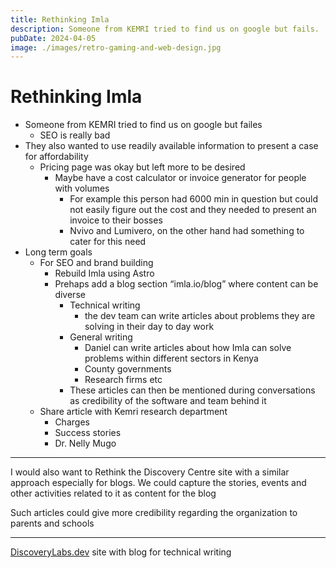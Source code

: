 ```yaml
---
title: Rethinking Imla
description: Someone from KEMRI tried to find us on google but fails.
pubDate: 2024-04-05
image: ./images/retro-gaming-and-web-design.jpg
---
```


# Rethinking Imla

- Someone from KEMRI tried to find us on google but failes
  - SEO is really bad
- They also wanted to use readily available information to present a case for affordability
  - Pricing page was okay but left more to be desired
    - Maybe have a cost calculator or invoice generator for people with volumes
      - For example this person had 6000 min in question but could not easily figure out the cost and they needed to present an invoice to their bosses
      - Nvivo and Lumivero, on the other hand had something to cater for this need
- Long term goals
  - For SEO and brand building
    - Rebuild Imla using Astro
    - Prehaps add a blog section “imla.io/blog” where content can be diverse
      - Technical writing
        - the dev team can write articles about problems they are solving in their day to day work
      - General writing
        - Daniel can write articles about how Imla can solve problems within different sectors in Kenya
        - County governments
        - Research firms etc
      - These articles can then be mentioned during conversations as credibility of the software and team behind it
  - Share article with Kemri research department
    - Charges
    - Success stories
    - Dr. Nelly Mugo

---

I would also want to Rethink the Discovery Centre site with a similar approach especially for blogs. We could capture the stories, events and other activities related to it as content for the blog

Such articles could give more credibility regarding the organization to parents and schools

---

[DiscoveryLabs.dev](http://DiscoveryLabs.dev) site with blog for technical writing
